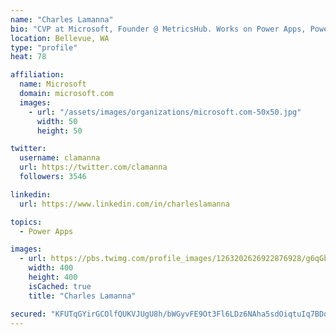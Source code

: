 ```yaml
---
name: "Charles Lamanna"
bio: "CVP at Microsoft, Founder @ MetricsHub. Works on Power Apps, Power Automate, Power Virtual Agent, Common Data Service and Dynamics 365."
location: Bellevue, WA
type: "profile"
heat: 78

affiliation:
  name: Microsoft
  domain: microsoft.com
  images:
    - url: "/assets/images/organizations/microsoft.com-50x50.jpg"
      width: 50
      height: 50

twitter:
  username: clamanna
  url: https://twitter.com/clamanna
  followers: 3546

linkedin:
  url: https://www.linkedin.com/in/charleslamanna

topics:
  - Power Apps

images:
  - url: https://pbs.twimg.com/profile_images/1263202626922876928/g6qGbHZ-_400x400.jpg
    width: 400
    height: 400
    isCached: true
    title: "Charles Lamanna"

secured: "KFUTqGYirGCOlfQUKVJUgU8h/bWGyvFE9Ot3Fl6LDz6NAha5sdOiqtuIq7BDq/CHXbr24pOzrfWhWKFhO4hDhwH6CCKugnI593t/A2UiMsqptPsGslFJO3DRETTnazVCk/0GuU+KQ7dXt9vrxPKc+nI/KaCEOjnD10cw9r/SvndW4IKu0Zhq3C9oOi5p9XLvRvJRT6ZmfdrfoiNsPStUauy/ovVLvZ1KEsvkHUk7WhSWxCIxKQgydgxx/rabeS5ZwiPFM2CUwMfWgC7OArtQ1PPXV9M8hXT1yWtzMd7z3o+MqMT2/q3p7CYZH9z/y0n7DvRRPQ23Zi6b8uWB39YIKvwg388njp2/xQECBpUklR/hoBYavUMglRnKruDsOjRr9Wcanilk7ISg7jXSkCxkbQ2YRe0JK6T3/vft2QIZPno=;5nw4ZYtfnKQK/iMLfWEX3Q=="
---
```


